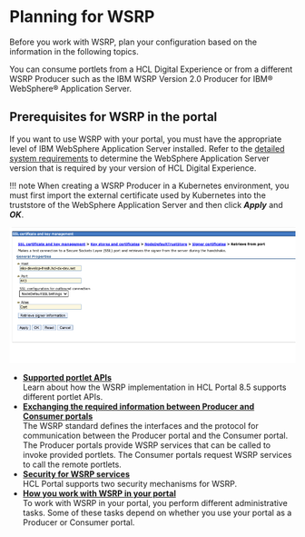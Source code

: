 # Planning for WSRP

Before you work with WSRP, plan your configuration based on the information in the following topics.

You can consume portlets from a HCL Digital Experience or from a different WSRP Producer such as the IBM WSRP Version 2.0 Producer for IBM® WebSphere® Application Server.

## Prerequisites for WSRP in the portal

If you want to use WSRP with your portal, you must have the appropriate level of IBM WebSphere Application Server installed. Refer to the [detailed system requirements](https://support.hcltechsw.com/csm?id=kb_article&sysparm_article=KB0013514) to determine the WebSphere Application Server version that is required by your version of HCL Digital Experience.

!!! note
    When creating a WSRP Producer in a Kubernetes environment, you must first import the external certificate used by Kubernetes into the truststore of the WebSphere Application Server and then click ***Apply*** and ***OK***.

![](../../../../../images/ssl_certificate_key_mgmt.png "SSL certificate and key management")

-   **[Supported portlet APIs](wsrpc_sprtd_apis.md)**  
Learn about how the WSRP implementation in HCL Portal 8.5 supports different portlet APIs.
-   **[Exchanging the required information between Producer and Consumer portals](wsrpc_xchg_info.md)**  
The WSRP standard defines the interfaces and the protocol for communication between the Producer portal and the Consumer portal. The Producer portals provide WSRP services that can be called to invoke provided portlets. The Consumer portals request WSRP services to call the remote portlets.
-   **[Security for WSRP services](wsrpc_secy.md)**  
HCL Portal supports two security mechanisms for WSRP.
-   **[How you work with WSRP in your portal](wsrpc_howuse_wp.md)**  
To work with WSRP in your portal, you perform different administrative tasks. Some of these tasks depend on whether you use your portal as a Producer or Consumer portal.


